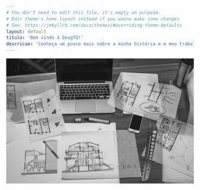 ```yaml
---
# You don't need to edit this file, it's empty on purpose.
# Edit theme's home layout instead if you wanna make some changes
# See: https://jekyllrb.com/docs/themes/#overriding-theme-defaults
layout: default
titulo: 'Bem vindo à DougTQ!'
descricao: 'Conheça um pouco mais sobre a minha história e o meu trabalho '
---
```

  <div class="landscape text-center">
    <img src="assets/macbook.jpeg" class="img-fluid" alt="Image">
  </div>



